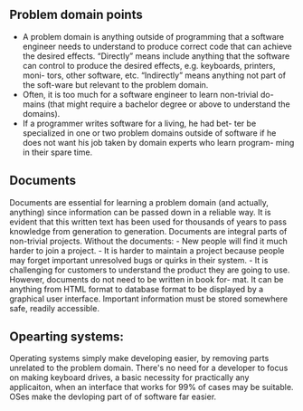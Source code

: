 ## Problem domain points
- A problem domain is anything outside of programming that a software engineer needs to understand to produce correct code that can achieve the desired effects. “Directly” means include anything that the software can control to produce the desired effects, e.g. keyboards, printers, moni- tors, other software, etc. “Indirectly” means anything not part of the soft-ware but relevant to the problem domain.
- Often, it is too much for a software engineer to learn non-trivial do- mains (that might require a bachelor degree or above to understand the domains).
- If a programmer writes software for a living, he had bet- ter be specialized in one or two problem domains outside of software if he does not want his job taken by domain experts who learn program- ming in their spare time.
## Documents

Documents are essential for learning a problem domain (and actually, anything) since information can be passed down in a reliable way. It is evident that this written text has been used for thousands of years to pass knowledge from generation to generation. Documents are integral parts of non-trivial projects. Without the documents:
    - New people will find it much harder to join a project.
    - It is harder to maintain a project because people may forget important unresolved bugs or quirks in their system.
    - It is challenging for customers to understand the product they are going to use. However, documents do not need to be written in book for- mat. It can be anything from HTML format to database format to be displayed by a graphical user interface. Important information must be stored somewhere safe, readily accessible.


## Opearting systems:

Operating systems simply make developing easier, by removing parts unrelated to the problem domain. There's no need for a developer to focus on making keyboard drives, a basic necessity for practically any applicaiton, when an interface that works for 99% of cases may be suitable. OSes make the devloping part of of software far easier.
